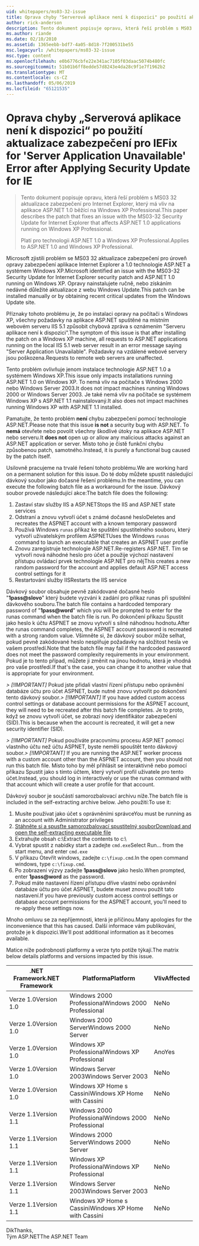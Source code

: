 ```yaml
---
uid: whitepapers/ms03-32-issue
title: Oprava chyby "Serverová aplikace není k dispozici" po použití aktualizace zabezpečení pro IE | Dokumentace Microsoftu
author: rick-anderson
description: Tento dokument popisuje opravu, která řeší problém s MS03 32 aktualizace zabezpečení pro Internet Explorer, který má vliv na aplikace ASP.NET 1.0 běžící na Wi...
ms.author: riande
ms.date: 02/10/2010
ms.assetid: 1365eebb-bdf7-4a05-8d18-7f200531be55
msc.legacyurl: /whitepapers/ms03-32-issue
msc.type: content
ms.openlocfilehash: e0b6776cbfe22e341ac7105f03daac5074b480fc
ms.sourcegitcommit: 51b01b6ff8edde57d8243e4da28c9f1e7f1962b2
ms.translationtype: MT
ms.contentlocale: cs-CZ
ms.lasthandoff: 05/06/2019
ms.locfileid: "65121535"
---
```

# <a name="fix-for-server-application-unavailable-error-after-applying-security-update-for-ie"></a><span data-ttu-id="93127-103">Oprava chyby „Serverová aplikace není k dispozici“ po použití aktualizace zabezpečení pro IE</span><span class="sxs-lookup"><span data-stu-id="93127-103">Fix for 'Server Application Unavailable' Error after Applying Security Update for IE</span></span>

> <span data-ttu-id="93127-104">Tento dokument popisuje opravu, která řeší problém s MS03 32 aktualizace zabezpečení pro Internet Explorer, který má vliv na aplikace ASP.NET 1.0 běžící na Windows XP Professional.</span><span class="sxs-lookup"><span data-stu-id="93127-104">This paper describes the patch that fixes an issue with the MS03-32 Security Update for Internet Explorer that affects ASP.NET 1.0 applications running on Windows XP Professional.</span></span>
> 
> <span data-ttu-id="93127-105">Platí pro technologii ASP.NET 1.0 a Windows XP Professional.</span><span class="sxs-lookup"><span data-stu-id="93127-105">Applies to ASP.NET 1.0 and Windows XP Professional.</span></span>

<span data-ttu-id="93127-106">Microsoft zjistili problém se MS03 32 aktualizace zabezpečení pro úroveň opravy zabezpečení aplikace Internet Explorer a 1.0 technologie ASP.NET a systémem Windows XP.</span><span class="sxs-lookup"><span data-stu-id="93127-106">Microsoft identified an issue with the MS03-32 Security Update for Internet Explorer security patch and ASP.NET 1.0 running on Windows XP.</span></span> <span data-ttu-id="93127-107">Opravy nainstalujete ručně, nebo získáním nedávné důležité aktualizace z webu Windows Update.</span><span class="sxs-lookup"><span data-stu-id="93127-107">This patch can be installed manually or by obtaining recent critical updates from the Windows Update site.</span></span>

<span data-ttu-id="93127-108">Příznaky tohoto problému je, že po instalaci opravy na počítači s Windows XP, všechny požadavky na aplikace ASP.NET spuštěné na místním webovém serveru IIS 5.1 způsobit chybová zpráva s oznámením "Serveru aplikace není k dispozici".</span><span class="sxs-lookup"><span data-stu-id="93127-108">The symptom of this issue is that after installing the patch on a Windows XP machine, all requests to ASP.NET applications running on the local IIS 5.1 web server result in an error message saying "Server Application Unavailable".</span></span> <span data-ttu-id="93127-109">Požadavky na vzdálené webové servery jsou poškozena.</span><span class="sxs-lookup"><span data-stu-id="93127-109">Requests to remote web servers are unaffected.</span></span>

<span data-ttu-id="93127-110">Tento problém ovlivňuje jenom instalace technologie ASP.NET 1.0 a systémem Windows XP.</span><span class="sxs-lookup"><span data-stu-id="93127-110">This issue only impacts installations running ASP.NET 1.0 on Windows XP.</span></span> <span data-ttu-id="93127-111">To nemá vliv na počítače s Windows 2000 nebo Windows Server 2003.</span><span class="sxs-lookup"><span data-stu-id="93127-111">It does not impact machines running Windows 2000 or Windows Server 2003.</span></span> <span data-ttu-id="93127-112">Je také nemá vliv na počítače se systémem Windows XP s ASP.NET 1.1 nainstalovaný.</span><span class="sxs-lookup"><span data-stu-id="93127-112">It also does not impact machines running Windows XP with ASP.NET 1.1 installed.</span></span>

<span data-ttu-id="93127-113">Pamatujte, že tento problém **není** chybu zabezpečení pomocí technologie ASP.NET.</span><span class="sxs-lookup"><span data-stu-id="93127-113">Please note that this issue **is not** a security bug with ASP.NET.</span></span> <span data-ttu-id="93127-114">To **nemá** otevřete nebo povolit všechny škodlivé útoky na aplikace ASP.NET nebo serveru.</span><span class="sxs-lookup"><span data-stu-id="93127-114">It **does not** open up or allow any malicious attacks against an ASP.NET application or server.</span></span> <span data-ttu-id="93127-115">Místo toho je čistě funkční chybu způsobenou patch, samotného.</span><span class="sxs-lookup"><span data-stu-id="93127-115">Instead, it is purely a functional bug caused by the patch itself.</span></span>

<span data-ttu-id="93127-116">Usilovně pracujeme na trvalé řešení tohoto problému.</span><span class="sxs-lookup"><span data-stu-id="93127-116">We are working hard on a permanent solution for this issue.</span></span> <span data-ttu-id="93127-117">Do té doby můžete spustit následující dávkový soubor jako dočasné řešení problému.</span><span class="sxs-lookup"><span data-stu-id="93127-117">In the meantime, you can execute the following batch file as a workaround for the issue.</span></span> <span data-ttu-id="93127-118">Dávkový soubor provede následující akce:</span><span class="sxs-lookup"><span data-stu-id="93127-118">The batch file does the following:</span></span>

1. <span data-ttu-id="93127-119">Zastaví stav služby IIS a ASP.NET</span><span class="sxs-lookup"><span data-stu-id="93127-119">Stops the IIS and ASP.NET state services</span></span>
2. <span data-ttu-id="93127-120">Odstraní a znovu vytvoří účet s známé dočasné heslo</span><span class="sxs-lookup"><span data-stu-id="93127-120">Deletes and recreates the ASPNET account with a known temporary password</span></span>
3. <span data-ttu-id="93127-121">Používá Windows `runas` příkaz ke spuštění spustitelného souboru, který vytvoří uživatelským profilem ASPNET</span><span class="sxs-lookup"><span data-stu-id="93127-121">Uses the Windows `runas` command to launch an executable that creates an ASPNET user profile</span></span>
4. <span data-ttu-id="93127-122">Znovu zaregistruje technologie ASP.NET.</span><span class="sxs-lookup"><span data-stu-id="93127-122">Re-registers ASP.NET.</span></span> <span data-ttu-id="93127-123">Tím se vytvoří nová náhodné heslo pro účet a použije výchozí nastavení přístupu ovládací prvek technologie ASP.NET pro něj</span><span class="sxs-lookup"><span data-stu-id="93127-123">This creates a new random password for the account and applies default ASP.NET access control settings for it</span></span>
5. <span data-ttu-id="93127-124">Restartování služby IIS</span><span class="sxs-lookup"><span data-stu-id="93127-124">Restarts the IIS service</span></span>

<span data-ttu-id="93127-125">Dávkový soubor obsahuje pevně zakódované dočasné heslo "<strong>1pass\@slovo</strong>" který budete vyzváni k zadání pro příkaz runas při spuštění dávkového souboru.</span><span class="sxs-lookup"><span data-stu-id="93127-125">The batch file contains a hardcoded temporary password of "<strong>1pass\@word</strong>" which you will be prompted to enter for the runas command when the batch file is run.</span></span> <span data-ttu-id="93127-126">Po dokončení příkazu Spustit jako heslo k účtu ASPNET se znovu vytvoří s silné náhodnou hodnotu.</span><span class="sxs-lookup"><span data-stu-id="93127-126">After the runas command completes, the ASPNET account password is recreated with a strong random value.</span></span> <span data-ttu-id="93127-127">Všimněte si, že dávkový soubor může selhat, pokud pevně zakódované heslo nesplňuje požadavky na složitost hesla ve vašem prostředí.</span><span class="sxs-lookup"><span data-stu-id="93127-127">Note that the batch file may fail if the hardcoded password does not meet the password complexity requirements in your environment.</span></span> <span data-ttu-id="93127-128">Pokud je to tento případ, můžete ji změnit na jinou hodnotu, která je vhodná pro vaše prostředí.</span><span class="sxs-lookup"><span data-stu-id="93127-128">If that's the case, you can change it to another value that is appropriate for your environment.</span></span>

<span data-ttu-id="93127-129">*> [!IMPORTANT]* Pokud jste přidali vlastní řízení přístupu nebo oprávnění databáze účtu pro účet ASPNET, bude nutné znovu vytvořit po dokončení tento dávkový soubor.</span><span class="sxs-lookup"><span data-stu-id="93127-129">*> [!IMPORTANT]* If you have added custom access control settings or database account permissions for the ASPNET account, they will need to be recreated after this batch file completes.</span></span> <span data-ttu-id="93127-130">Je to proto, když se znovu vytvoří účet, se zobrazí nový identifikátor zabezpečení (SID).</span><span class="sxs-lookup"><span data-stu-id="93127-130">This is because when the account is recreated, it will get a new security identifier (SID).</span></span>

<span data-ttu-id="93127-131">*> [!IMPORTANT]* Pokud používáte pracovnímu procesu ASP.NET pomocí vlastního účtu než účtu ASPNET, byste neměli spouštět tento dávkový soubor.</span><span class="sxs-lookup"><span data-stu-id="93127-131">*> [!IMPORTANT]* If you are running the ASP.NET worker process with a custom account other than the ASPNET account, then you should not run this batch file.</span></span> <span data-ttu-id="93127-132">Místo toho by měl přihlásit se interaktivně nebo pomocí příkazu Spustit jako s tímto účtem, který vytvoří profil uživatele pro tento účet.</span><span class="sxs-lookup"><span data-stu-id="93127-132">Instead, you should log in interactively or use the runas command with that account which will create a user profile for that account.</span></span>

<span data-ttu-id="93127-133">Dávkový soubor je součástí samorozbalovací archivu níže.</span><span class="sxs-lookup"><span data-stu-id="93127-133">The batch file is included in the self-extracting archive below.</span></span> <span data-ttu-id="93127-134">Jeho použití:</span><span class="sxs-lookup"><span data-stu-id="93127-134">To use it:</span></span>

1. <span data-ttu-id="93127-135">Musíte používat jako účet s oprávněními správce</span><span class="sxs-lookup"><span data-stu-id="93127-135">You must be running as an account with Administrator privileges</span></span>
2. [<span data-ttu-id="93127-136">Stáhněte si a spusťte samorozbalovací spustitelný soubor</span><span class="sxs-lookup"><span data-stu-id="93127-136">Download and open the self-extracting executable file</span></span>](ms03-32-issue/_static/fixup1.exe)
3. <span data-ttu-id="93127-137">Extrahujte obsah c:\\</span><span class="sxs-lookup"><span data-stu-id="93127-137">Extract the contents to c:\\</span></span>
4. <span data-ttu-id="93127-138">Vybrat spustit z nabídky start a zadejte `cmd.exe`</span><span class="sxs-lookup"><span data-stu-id="93127-138">Select Run... from the start menu, and enter `cmd.exe`</span></span>
5. <span data-ttu-id="93127-139">V příkazu Otevřít windows, zadejte `c:\fixup.cmd`.</span><span class="sxs-lookup"><span data-stu-id="93127-139">In the open command windows, type `c:\fixup.cmd`.</span></span>
6. <span data-ttu-id="93127-140">Po zobrazení výzvy zadejte <strong>1pass\@slovo</strong> jako heslo.</span><span class="sxs-lookup"><span data-stu-id="93127-140">When prompted, enter <strong>1pass\@word</strong> as the password.</span></span>
7. <span data-ttu-id="93127-141">Pokud máte nastavení řízení přístupu dříve vlastní nebo oprávnění databáze účtu pro účet ASPNET, budete muset znovu použít tato nastavení.</span><span class="sxs-lookup"><span data-stu-id="93127-141">If you have previously custom access control settings or database account permissions for the ASPNET account, you'll need to re-apply these settings now.</span></span>

<span data-ttu-id="93127-142">Mnoho omluvu se za nepříjemnosti, která je příčinou.</span><span class="sxs-lookup"><span data-stu-id="93127-142">Many apologies for the inconvenience that this has caused.</span></span> <span data-ttu-id="93127-143">Další informace vám publikování, protože je k dispozici.</span><span class="sxs-lookup"><span data-stu-id="93127-143">We'll post additional information as it becomes available.</span></span>

<span data-ttu-id="93127-144">Matice níže podrobnosti platformy a verze tyto potíže týkají.</span><span class="sxs-lookup"><span data-stu-id="93127-144">The matrix below details platforms and versions impacted by this issue.</span></span>

| <span data-ttu-id="93127-145">.NET Framework</span><span class="sxs-lookup"><span data-stu-id="93127-145">.NET Framework</span></span> | <span data-ttu-id="93127-146">Platforma</span><span class="sxs-lookup"><span data-stu-id="93127-146">Platform</span></span> | <span data-ttu-id="93127-147">Vliv</span><span class="sxs-lookup"><span data-stu-id="93127-147">Affected</span></span> |
| --- | --- | --- |
| <span data-ttu-id="93127-148">Verze 1.0</span><span class="sxs-lookup"><span data-stu-id="93127-148">Version 1.0</span></span> | <span data-ttu-id="93127-149">Windows 2000 Professional</span><span class="sxs-lookup"><span data-stu-id="93127-149">Windows 2000 Professional</span></span> | <span data-ttu-id="93127-150">Ne</span><span class="sxs-lookup"><span data-stu-id="93127-150">No</span></span> |
| <span data-ttu-id="93127-151">Verze 1.0</span><span class="sxs-lookup"><span data-stu-id="93127-151">Version 1.0</span></span> | <span data-ttu-id="93127-152">Windows 2000 Server</span><span class="sxs-lookup"><span data-stu-id="93127-152">Windows 2000 Server</span></span> | <span data-ttu-id="93127-153">Ne</span><span class="sxs-lookup"><span data-stu-id="93127-153">No</span></span> |
| <span data-ttu-id="93127-154">Verze 1.0</span><span class="sxs-lookup"><span data-stu-id="93127-154">Version 1.0</span></span> | <span data-ttu-id="93127-155">Windows XP Professional</span><span class="sxs-lookup"><span data-stu-id="93127-155">Windows XP Professional</span></span> | <span data-ttu-id="93127-156">Ano</span><span class="sxs-lookup"><span data-stu-id="93127-156">Yes</span></span> |
| <span data-ttu-id="93127-157">Verze 1.0</span><span class="sxs-lookup"><span data-stu-id="93127-157">Version 1.0</span></span> | <span data-ttu-id="93127-158">Windows Server 2003</span><span class="sxs-lookup"><span data-stu-id="93127-158">Windows Server 2003</span></span> | <span data-ttu-id="93127-159">Ne</span><span class="sxs-lookup"><span data-stu-id="93127-159">No</span></span> |
| <span data-ttu-id="93127-160">Verze 1.0</span><span class="sxs-lookup"><span data-stu-id="93127-160">Version 1.0</span></span> | <span data-ttu-id="93127-161">Windows XP Home s Cassini</span><span class="sxs-lookup"><span data-stu-id="93127-161">Windows XP Home with Cassini</span></span> | <span data-ttu-id="93127-162">Ne</span><span class="sxs-lookup"><span data-stu-id="93127-162">No</span></span> |
| <span data-ttu-id="93127-163">Verze 1.1</span><span class="sxs-lookup"><span data-stu-id="93127-163">Version 1.1</span></span> | <span data-ttu-id="93127-164">Windows 2000 Professional</span><span class="sxs-lookup"><span data-stu-id="93127-164">Windows 2000 Professional</span></span> | <span data-ttu-id="93127-165">Ne</span><span class="sxs-lookup"><span data-stu-id="93127-165">No</span></span> |
| <span data-ttu-id="93127-166">Verze 1.1</span><span class="sxs-lookup"><span data-stu-id="93127-166">Version 1.1</span></span> | <span data-ttu-id="93127-167">Windows 2000 Server</span><span class="sxs-lookup"><span data-stu-id="93127-167">Windows 2000 Server</span></span> | <span data-ttu-id="93127-168">Ne</span><span class="sxs-lookup"><span data-stu-id="93127-168">No</span></span> |
| <span data-ttu-id="93127-169">Verze 1.1</span><span class="sxs-lookup"><span data-stu-id="93127-169">Version 1.1</span></span> | <span data-ttu-id="93127-170">Windows XP Professional</span><span class="sxs-lookup"><span data-stu-id="93127-170">Windows XP Professional</span></span> | <span data-ttu-id="93127-171">Ne</span><span class="sxs-lookup"><span data-stu-id="93127-171">No</span></span> |
| <span data-ttu-id="93127-172">Verze 1.1</span><span class="sxs-lookup"><span data-stu-id="93127-172">Version 1.1</span></span> | <span data-ttu-id="93127-173">Windows Server 2003</span><span class="sxs-lookup"><span data-stu-id="93127-173">Windows Server 2003</span></span> | <span data-ttu-id="93127-174">Ne</span><span class="sxs-lookup"><span data-stu-id="93127-174">No</span></span> |
| <span data-ttu-id="93127-175">Verze 1.1</span><span class="sxs-lookup"><span data-stu-id="93127-175">Version 1.1</span></span> | <span data-ttu-id="93127-176">Windows XP Home s Cassini</span><span class="sxs-lookup"><span data-stu-id="93127-176">Windows XP Home with Cassini</span></span> | <span data-ttu-id="93127-177">Ne</span><span class="sxs-lookup"><span data-stu-id="93127-177">No</span></span> |

<span data-ttu-id="93127-178">Dík</span><span class="sxs-lookup"><span data-stu-id="93127-178">Thanks,</span></span>   
 <span data-ttu-id="93127-179">Tým ASP.NET</span><span class="sxs-lookup"><span data-stu-id="93127-179">The ASP.NET Team</span></span>

